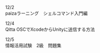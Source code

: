 12/2<br>
paizaラーニング　シェルコマンド入門編<br>

12/4<br>
Qitta OSCでXcodeからUnityに送信する方法<br>

12/5<br>
情報活用試験　2級　問題集<br>


